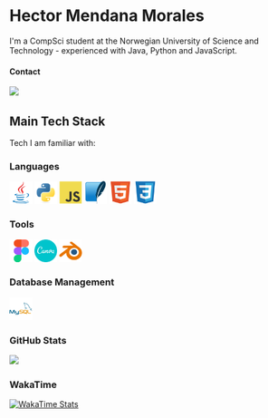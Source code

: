 # Hector Mendana Morales
I'm a CompSci student at the Norwegian University of Science and Technology - experienced with Java, Python and JavaScript. 
#### Contact
<p align="left">
  <a href="https://www.linkedin.com/in/hector-mendana-morales-70ab01332/">
    <img src="https://img.shields.io/badge/LinkedIn-0077B5?style=for-the-badge&logo=linkedin&logoColor=white"/>
  </a>
</p>

## Main Tech Stack
Tech I am familiar with:

### Languages
<p align="left">  
  <img src="https://github.com/devicons/devicon/blob/master/icons/java/java-original.svg" alt="Java" width="40" height="40"/> 
  <img src="https://github.com/devicons/devicon/blob/master/icons/python/python-original.svg" alt="Python" width="40" height="40"/> 
  <img src="https://github.com/devicons/devicon/blob/master/icons/javascript/javascript-original.svg" alt="JavaScript" width="40" height="40"/> 
  <img src="https://github.com/devicons/devicon/blob/master/icons/sqlite/sqlite-original.svg" alt="SQLite" width="40" height="40"/> 
  <img src="https://github.com/devicons/devicon/blob/master/icons/html5/html5-original.svg" alt="HTML5" width="40" height="40"/> 
  <img src="https://github.com/devicons/devicon/blob/master/icons/css3/css3-original.svg" alt="CSS3" width="40" height="40"/> 
</p>

### Tools
<p align="left">
  <img src="https://github.com/devicons/devicon/blob/master/icons/figma/figma-original.svg" alt="Figma" width="40" height="40"/> 
  <img src="https://github.com/devicons/devicon/blob/master/icons/canva/canva-original.svg" alt="Canva" width="40" height="40"/> 
  <img src="https://github.com/devicons/devicon/blob/master/icons/blender/blender-original.svg" alt="Blender" width="40" height="40"/> 
</p>

### Database Management
<p align="left">  
  <img src="https://github.com/devicons/devicon/blob/master/icons/mysql/mysql-original-wordmark.svg" alt="MySQL" width="40" height="40"/> 
</p>

### GitHub Stats

![](https://nirzak-streak-stats.vercel.app/?user=HectorMM5&theme=dark&hide_border=false)<br/>

### WakaTime

[![WakaTime Stats](https://github-readme-stats.vercel.app/api/wakatime?username=HectorMM&layout=compact&theme=dark&hide_border=true&hide=other)](https://wakatime.com/@HectorMM)
